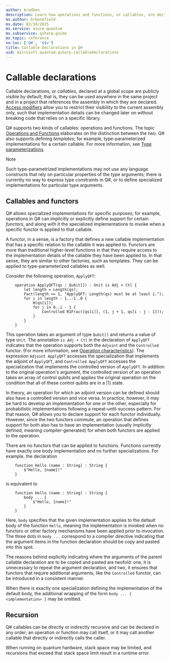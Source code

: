```yaml
---
author: bradben
description: Learn how operations and functions, or callables, are declared in the Q# programming language.
ms.author: brbenefield
ms.date: 02/18/2025
ms.service: azure-quantum
ms.subservice: qsharp-guide
ms.topic: reference
no-loc: ['Q#', '$$v']
title: Callable Declarations in Q#
uid: microsoft.quantum.qsharp.callabledeclarations
---
```


# Callable declarations

Callable declarations, or *callables*, declared at a global scope are publicly visible by default; that is, they can be used anywhere in the same project and in a project that references the assembly in which they are declared. [Access modifiers](xref:microsoft.quantum.qsharp.programstructure-overview#access-modifiers) allow you to restrict their visibility to the current assembly only, such that implementation details can be changed later on without breaking code that relies on a specific library.

Q# supports two kinds of callables: operations and functions. The topic [Operations and Functions](xref:microsoft.quantum.qsharp.operationsandfunctions#operations-and-functions) elaborates on the distinction between the two. Q# also supports defining *templates*; for example, type-parameterized implementations for a certain callable. For more information, see [Type parameterizations](xref:microsoft.quantum.qsharp.typeparameterizations#type-parameterizations).

> [!NOTE]
> Such type-parametrized implementations may not use any language constructs that rely on particular properties of the type arguments; there is currently no way to express type constraints in Q#, or to define specialized implementations for particular type arguments.

## Callables and functors

Q# allows specialized implementations for specific purposes; for example, operations in Q# can implicitly or explicitly define support for certain *functors*, and along with it the specialized implementations to invoke when a specific functor is applied to that callable.

A functor, in a sense, is a factory that defines a new callable implementation that has a specific relation to the callable it was applied to.
Functors are more than traditional higher-level functions in that they require access to the implementation details of the callable they have been applied to. In that sense, they are similar to other factories, such as templates. They can be applied to type-parameterized callables as well.

Consider the following operation, `ApplyQFT`:

```qharp
    operation ApplyQFT(qs : Qubit[]) : Unit is Adj + Ctl {
        let length = Length(qs);
        Fact(length >= 1, "ApplyQFT: Length(qs) must be at least 1.");
        for i in length - 1..-1..0 {
            H(qs[i]);
            for j in 0..i - 1 {
                Controlled R1Frac([qs[i]], (1, j + 1, qs[i - j - 1]));
            }
        }
    }
```

This operation takes an argument of type `Qubit[]` and returns a value of type `Unit`. The annotation `is Adj + Ctl` in the declaration of `ApplyQFT` indicates that the operation supports both the `Adjoint` and the `Controlled` functor. (For more information, see [Operation characteristics](xref:microsoft.quantum.qsharp.operationsandfunctions#operation-characteristics)). The expression `Adjoint ApplyQFT` accesses the specialization that implements the adjoint of `ApplyQFT`, and `Controlled ApplyQFT` accesses the specialization that implements the controlled version of `ApplyQFT`.
In addition to the original operation's argument, the controlled version of an operation takes an array of control qubits and applies the original operation on the condition that all of these control qubits are in a |1⟩ state.

In theory, an operation for which an adjoint version can be defined should also have a controlled version and vice versa. In practice, however, it may be hard to develop an implementation for one or the other, especially for probabilistic implementations following a repeat-until-success pattern.
For that reason, Q# allows you to declare support for each functor individually. However, since the two functors commute, an operation that defines support for both also has to have an implementation (usually implicitly defined, meaning compiler-generated) for when both functors are applied to the operation.

There are no functors that can be applied to functions. Functions currently have exactly one body implementation and no further specializations. For example, the declaration

```qsharp
    function Hello (name : String) : String {
        $"Hello, {name}!"
    }
```

is equivalent to

```qsharp
    function Hello (name : String) : String {
        body ... {
            $"Hello, {name}!"
        }
    }
```

Here, `body` specifies that the given implementation applies to the default body of the function `Hello`, meaning the implementation is invoked when no functors or other factory mechanisms have been applied prior to invocation. The three dots in `body ...` correspond to a compiler directive indicating that the argument items in the function declaration should be copy and pasted into this spot.  

The reasons behind explicitly indicating where the arguments of the parent callable declaration are to be copied and pasted are twofold: one, it is unnecessary to repeat the argument declaration, and two, it ensures that functors that require additional arguments, like the `Controlled` functor, can be introduced in a consistent manner.

When there is exactly one specialization defining the implementation of the default body, the additional wrapping of the form `body ... { <implementation> }` may be omitted.

## Recursion

Q# callables can be directly or indirectly recursive and can be declared in any order; an operation or function may call itself, or it may call another callable that directly or indirectly calls the caller.

When running on quantum hardware, stack space may be limited, and recursions that exceed that stack space limit result in a runtime error.
